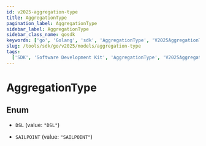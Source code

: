 ```yaml
---
id: v2025-aggregation-type
title: AggregationType
pagination_label: AggregationType
sidebar_label: AggregationType
sidebar_class_name: gosdk
keywords: ['go', 'Golang', 'sdk', 'AggregationType', 'V2025AggregationType']
slug: /tools/sdk/go/v2025/models/aggregation-type
tags:
  ['SDK', 'Software Development Kit', 'AggregationType', 'V2025AggregationType']
---
```


# AggregationType

## Enum

- `DSL` (value: `"DSL"`)

- `SAILPOINT` (value: `"SAILPOINT"`)
